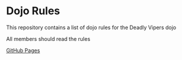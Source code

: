 Dojo Rules
==========

This repository contains a list of dojo rules for the Deadly Vipers dojo

All members should read the rules

[GitHub Pages](https://github.com/deadlyvipers/)

